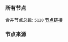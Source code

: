 ### 所有节点
合并节点总数: `5120`
[节点链接](https://github.com/rzhy1/33/raw/master/sub/sub_merge_base64.txt)

### 节点来源
